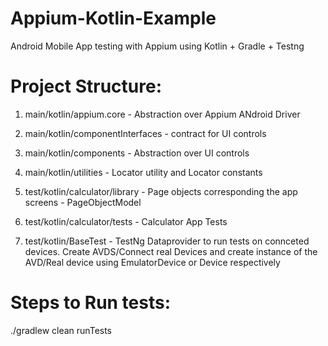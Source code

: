 # Appium-Kotlin-Example

Android Mobile App testing with Appium using Kotlin + Gradle + Testng

Project Structure:
===================
1. main/kotlin/appium.core -  Abstraction over Appium ANdroid Driver
2. main/kotlin/componentInterfaces -  contract for UI controls
3. main/kotlin/components - Abstraction over UI controls
4. main/kotlin/utilities - Locator utility and Locator constants

5. test/kotlin/calculator/library - Page objects corresponding the app screens - PageObjectModel
6. test/kotlin/calculator/tests - Calculator App Tests
7. test/kotlin/BaseTest - TestNg Dataprovider to run tests on connceted devices. Create AVDS/Connect real Devices
   and create instance of the AVD/Real device using EmulatorDevice or Device respectively
   
Steps to Run tests:
===================
./gradlew clean runTests
   
